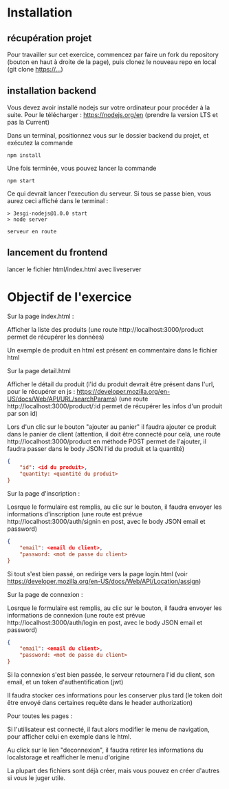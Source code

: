 # Installation

## récupération projet

Pour travailler sur cet exercice, commencez par faire un fork du repository (bouton en haut à droite de la page), puis clonez le nouveau repo en local (git clone <https://...>)

## installation backend

Vous devez avoir installé nodejs sur votre ordinateur pour procéder à la suite. Pour le télécharger : https://nodejs.org/en (prendre la version LTS et pas la Current)

Dans un terminal, positionnez vous sur le dossier backend du projet, et exécutez la commande

```
npm install
```

Une fois terminée, vous pouvez lancer la commande

```
npm start
```

Ce qui devrait lancer l'execution du serveur. Si tous se passe bien, vous aurez ceci affiché dans le terminal :

```
> 3esgi-nodejs@1.0.0 start
> node server

serveur en route 
```

## lancement du frontend

lancer le fichier html/index.html avec liveserver

# Objectif de l'exercice

Sur la page index.html : 

Afficher la liste des produits (une route http://localhost:3000/product permet de récupérer les données)

Un exemple de produit en html est présent en commentaire dans le fichier html

Sur la page detail.html

Afficher le détail du produit (l'id du produit devrait être présent dans l'url, pour le récupérer en js : https://developer.mozilla.org/en-US/docs/Web/API/URL/searchParams) (une route  http://localhost:3000/product/:id permet de récupérer les infos d'un produit par son id)

Lors d'un clic sur le bouton "ajouter au panier" il faudra ajouter ce produit dans le panier de client (attention, il doit être connecté pour celà, une route  http://localhost:3000/product en méthode POST permet de l'ajouter, il faudra passer dans le body JSON l'id du produit et la quantité)

```json
{
    "id": <id du produit>,
    "quantity: <quantité du produit>
}
```

Sur la page d'inscription :

Losrque le formulaire est remplis, au clic sur le bouton, il faudra envoyer les informations d'inscription (une route est prévue http://localhost:3000/auth/signin en post, avec le body JSON email et password)

```json
{
    "email": <email du client>,
    "password: <mot de passe du client>
}
```

Si tout s'est bien passé, on redirige vers la page login.html (voir https://developer.mozilla.org/en-US/docs/Web/API/Location/assign)

Sur la page de connexion :

Losrque le formulaire est remplis, au clic sur le bouton, il faudra envoyer les informations de connexion (une route est prévue http://localhost:3000/auth/login en post, avec le body JSON email et password)

```json
{
    "email": <email du client>,
    "password: <mot de passe du client>
}
```

Si la connexion s'est bien passée, le serveur retournera l'id du client, son email, et un token d'authentification (jwt)

Il faudra stocker ces informations pour les conserver plus tard (le token doit être envoyé dans certaines requête dans le header authorization)

Pour toutes les pages : 

Si l'utilisateur est connecté, il faut alors modifier le menu de navigation, pour afficher celui en exemple dans le html.

Au click sur le lien "deconnexion", il faudra retirer les informations du localstorage et reafficher le menu d'origine

La plupart des fichiers sont déjà créer, mais vous pouvez en créer d'autres si vous le juger utile.